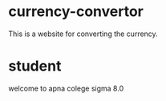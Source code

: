 # currency-convertor
This is a website for converting the currency. 

# student
welcome to apna colege sigma 8.0